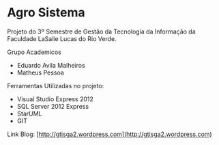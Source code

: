 Agro Sistema
==========================================

Projeto do 3º Semestre de Gestão da Tecnologia da Informação da Faculdade LaSalle Lucas do Rio Verde.

Grupo Academicos
* Eduardo Avila Malheiros
* Matheus Pessoa




Ferramentas Utilizadas no projeto:

* Visual Studio Express 2012
* SQL Server 2012 Express
* StarUML
* GIT


Link
Blog: [http://gtisga2.wordpress.com](http://gtisga2.wordpress.com)
